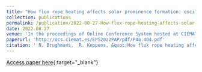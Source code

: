 ```yaml
---
title: "How flux rope heating affects solar prominence formation: oscillations analysis"
collection: publications
permalink: /publication/2022-08-27-How-flux-rope-heating-affects-solar-prominence-formation-oscillations-analysis
date: 2022-08-27
venue: 'In the proceedings of Online Conference System hosted at CIEMAT'
paperurl: 'http://ocs.ciemat.es/EPS2022PAP/pdf/P4a.404.pdf'
citation: ' N. Brughmans,  R. Keppens, &quot;How flux rope heating affects solar prominence formation: oscillations analysis.&quot; In the proceedings of Online Conference System hosted at CIEMAT, 2022.'
---
```

[Access paper here](http://ocs.ciemat.es/EPS2022PAP/pdf/P4a.404.pdf){:target="_blank"}
